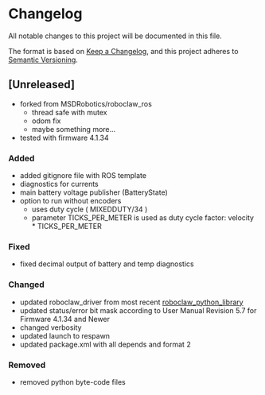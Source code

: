 # Changelog
All notable changes to this project will be documented in this file.

The format is based on [Keep a Changelog](https://keepachangelog.com/en/1.0.0/),
and this project adheres to [Semantic Versioning](https://semver.org/spec/v2.0.0.html).

## [Unreleased]
- forked from MSDRobotics/roboclaw_ros
    - thread safe with mutex
    - odom fix
    - maybe something more...
- tested with firmware 4.1.34

### Added
- added gitignore file with ROS template
- diagnostics for currents
- main battery voltage publisher (BatteryState)
- option to run without encoders
    - uses duty cycle ( MIXEDDUTY/34 )
    - parameter TICKS_PER_METER is used as duty cycle factor: velocity * TICKS_PER_METER 

### Fixed 
- fixed decimal output of battery and temp diagnostics

### Changed
- updated roboclaw_driver from most recent [roboclaw_python_library](https://github.com/basicmicro/roboclaw_python_library)
- updated status/error bit mask according to User Manual Revision 5.7 for Firmware 4.1.34 and Newer
- changed verbosity
- updated launch to respawn
- updated package.xml with all depends and format 2

### Removed
- removed python byte-code files
